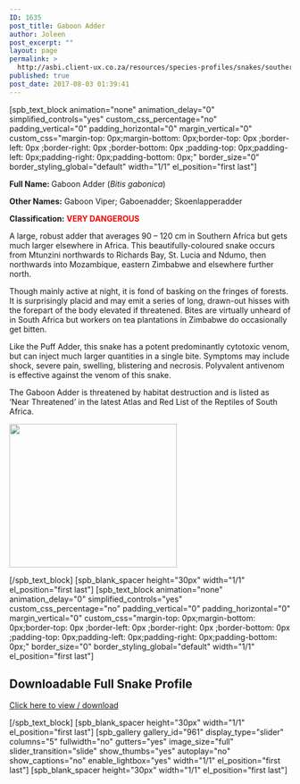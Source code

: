 ```yaml
---
ID: 1635
post_title: Gaboon Adder
author: Joleen
post_excerpt: ""
layout: page
permalink: >
  http://asbi.client-ux.co.za/resources/species-profiles/snakes/southern-africa/gaboon-adder/
published: true
post_date: 2017-08-03 01:39:41
---
```

[spb_text_block animation="none" animation_delay="0" simplified_controls="yes" custom_css_percentage="no" padding_vertical="0" padding_horizontal="0" margin_vertical="0" custom_css="margin-top: 0px;margin-bottom: 0px;border-top: 0px ;border-left: 0px ;border-right: 0px ;border-bottom: 0px ;padding-top: 0px;padding-left: 0px;padding-right: 0px;padding-bottom: 0px;" border_size="0" border_styling_global="default" width="1/1" el_position="first last"]

<strong>Full Name: </strong>Gaboon Adder (<em>Bitis gabonica</em>)

<strong>Other Names:</strong> Gaboon Viper; Gaboenadder; Skoenlapperadder

<strong>Classification:</strong> <span style="color: #ff0000;"><strong>VERY DANGEROUS</strong></span>

A large, robust adder that averages 90 – 120 cm in Southern Africa but gets much larger elsewhere in Africa. This beautifully-coloured snake occurs from Mtunzini northwards to Richards Bay, St. Lucia and Ndumo, then northwards into Mozambique, eastern Zimbabwe and elsewhere further north.

Though mainly active at night, it is fond of basking on the fringes of forests. It is surprisingly placid and may emit a series of long, drawn-out hisses with the forepart of the body elevated if threatened. Bites are virtually unheard of in South Africa but workers on tea plantations in Zimbabwe do occasionally get bitten.

Like the Puff Adder, this snake has a potent predominantly cytotoxic venom, but can inject much larger quantities in a single bite. Symptoms may include shock, severe pain, swelling, blistering and necrosis. Polyvalent antivenom is effective against the venom of this snake.

The Gaboon Adder is threatened by habitat destruction and is listed as ‘Near Threatened’ in the latest Atlas and Red List of the Reptiles of South Africa.

<a href="http://asbi.client-ux.co.za/wp-content/uploads/2016/06/Gaboon_Adder_DIST_web.jpg"><img class="alignnone wp-image-802 size-medium" src="http://asbi.client-ux.co.za/wp-content/uploads/2016/06/Gaboon_Adder_DIST_web-300x257.jpg" width="300" height="257" /></a>

[/spb_text_block] [spb_blank_spacer height="30px" width="1/1" el_position="first last"] [spb_text_block animation="none" animation_delay="0" simplified_controls="yes" custom_css_percentage="no" padding_vertical="0" padding_horizontal="0" margin_vertical="0" custom_css="margin-top: 0px;margin-bottom: 0px;border-top: 0px ;border-left: 0px ;border-right: 0px ;border-bottom: 0px ;padding-top: 0px;padding-left: 0px;padding-right: 0px;padding-bottom: 0px;" border_size="0" border_styling_global="default" width="1/1" el_position="first last"]
<h2>Downloadable Full Snake Profile</h2>
<a href="http://asbi.client-ux.co.za/wp-content/uploads/2016/06/20170522_ASI_SP_Gaboon_Adder_A4_DESKTOP.pdf" target="_blank">Click here to view / download</a>

[/spb_text_block] [spb_blank_spacer height="30px" width="1/1" el_position="first last"] [spb_gallery gallery_id="961" display_type="slider" columns="5" fullwidth="no" gutters="yes" image_size="full" slider_transition="slide" show_thumbs="yes" autoplay="no" show_captions="no" enable_lightbox="yes" width="1/1" el_position="first last"] [spb_blank_spacer height="30px" width="1/1" el_position="first last"]